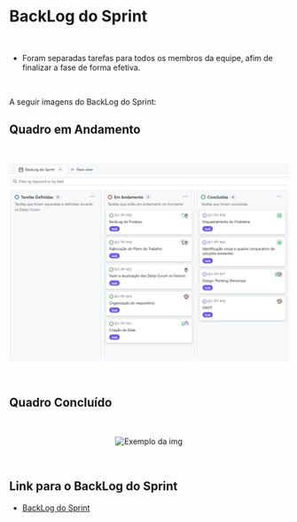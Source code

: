 # BackLog do Sprint

<br>

- Foram separadas tarefas para todos os membros da equipe, afim de finalizar a fase de forma efetiva.
<br>

A seguir imagens do BackLog do Sprint:

## Quadro em Andamento
<br>
<p align="center"> <img src="https://github.com/hisokarenn/ES1-TP1/blob/43bacbd60e74bfb8972551efe6679f6a740df98d/Ideacao_Especificacao/Imagens/Backlog_do_sprint/BackLog%20do%20Sprint%20em%20Andamento.jpeg" alt= "Exemplo da img" alt="" width="1000" /></p>
<br>

## Quadro Concluído
<br>
<p align="center"> <img src="https://github.com/hisokarenn/ES1-TP1/blob/43bacbd60e74bfb8972551efe6679f6a740df98d/Ideacao_Especificacao/Imagens/Backlog_do_sprint/BackLog%20do%20Sprint%20Conclu%C3%ADdo.png" alt= "Exemplo da img" alt="" width="1000" /></p>
<br>

## Link para o BackLog do Sprint
- [BackLog do Sprint](https://github.com/users/hisokarenn/projects/7)

